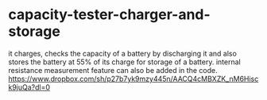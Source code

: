 # capacity-tester-charger-and-storage
it charges, checks the capacity of a battery by discharging it and also stores the battery at 55% of its charge for storage of a battery.
internal resistance measurement feature can also be added in the code.
https://www.dropbox.com/sh/p27b7yk9mzy445n/AACQ4cMBXZK_nM6Hisck9juQa?dl=0
